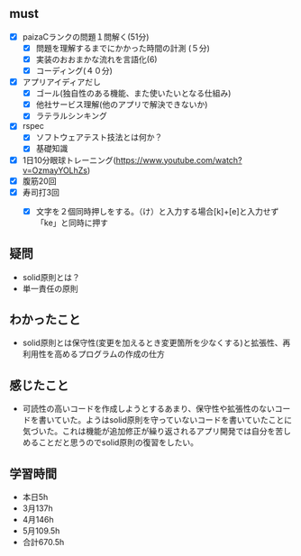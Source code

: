 

## must
- [x] paizaCランクの問題１問解く(51分)
  - [x] 問題を理解するまでにかかった時間の計測 (５分)
  - [x] 実装のおおまかな流れを言語化(6)
  - [x] コーディング(４０分) 
- [x] アプリアイディアだし
  - [x] ゴール(独自性のある機能、また使いたいとなる仕組み)
  - [x] 他社サービス理解(他のアプリで解決できないか)
  - [x] ラテラルシンキング
- [x] rspec
  - [x] ソフトウェアテスト技法とは何か？
  - [x] 基礎知識
   
- [x] 1日10分眼球トレーニング(https://www.youtube.com/watch?v=OzmayYOLhZs)
- [x] 腹筋20回
- [x] 寿司打3回
  - [x] 文字を２個同時押しをする。（け）と入力する場合[k]+[e]と入力せず「ke」と同時に押す



## 疑問　
- solid原則とは？
- 単一責任の原則

## わかったこと
- solid原則とは保守性(変更を加えるとき変更箇所を少なくする)と拡張性、再利用性を高めるプログラムの作成の仕方

## 感じたこと
- 可読性の高いコードを作成しようとするあまり、保守性や拡張性のないコードを書いていた。ようはsolid原則を守っていないコードを書いていたことに気づいた。これは機能が追加修正が繰り返されるアプリ開発では自分を苦しめることだと思うのでsolid原則の復習をしたい。


## 学習時間
  - 本日5h
  - 3月137h
  - 4月146h
  - 5月109.5h
  - 合計670.5h
    
